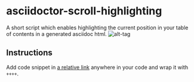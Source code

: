 # asciidoctor-scroll-highlighting
A short script which enables highlighting the current position in your table of contents in a generated asciidoc html.
![alt-tag](https://delsner.github.io/ScrollingBehavior.gif)

## Instructions
Add code snippet in [a relative link](script.html) anywhere in your code and wrap it with `++++`.


